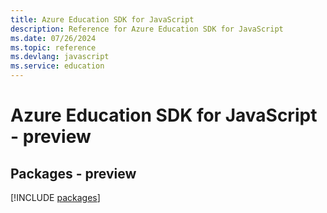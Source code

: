 ```yaml
---
title: Azure Education SDK for JavaScript
description: Reference for Azure Education SDK for JavaScript
ms.date: 07/26/2024
ms.topic: reference
ms.devlang: javascript
ms.service: education
---
```

# Azure Education SDK for JavaScript - preview
## Packages - preview
[!INCLUDE [packages](education-index.md)]